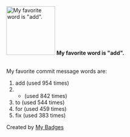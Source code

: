 <img src="https://github.com/my-badges/my-badges/blob/master/src/all-badges/favorite-word/favorite-word.png?raw=true" alt="My favorite word is &quot;add&quot;." title="My favorite word is &quot;add&quot;." width="128">
<strong>My favorite word is &quot;add&quot;.</strong>
<br><br>

My favorite commit message words are:

1. add (used 954 times)
2. - (used 842 times)
3. to (used 544 times)
4. for (used 459 times)
5. fix (used 383 times)


Created by <a href="https://github.com/my-badges/my-badges">My Badges</a>